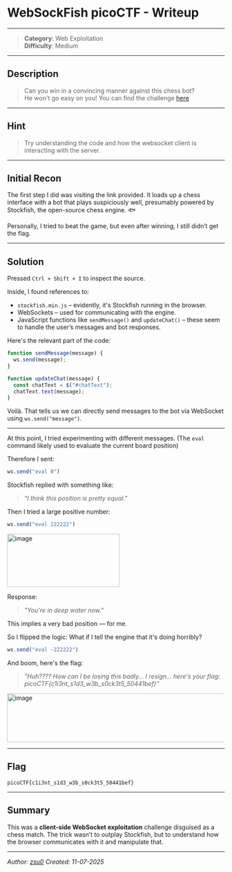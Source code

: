# WebSockFish picoCTF - Writeup
---

> **Category**: Web Exploitation  
> **Difficulty**: Medium  

---

## Description

> Can you win in a convincing manner against this chess bot?  
> He won't go easy on you!
> You can find the challenge [here](http://verbal-sleep.picoctf.net:54668/)

---

## Hint

> Try understanding the code and how the websocket client is interacting with the server.

---

## Initial Recon

The first step I did was visiting the link provided. It loads up a chess interface with a bot that plays suspiciously well, presumably powered by Stockfish, the open-source chess engine. 🐟

Personally, I tried to beat the game, but even after winning, I still didn’t get the flag.

---

## Solution

Pressed `Ctrl + Shift + I` to inspect the source.

Inside, I found references to:
- `stockfish.min.js` – evidently, it's Stockfish running in the browser.
- WebSockets – used for communicating with the engine.
- JavaScript functions like `sendMessage()` and `updateChat()` – these seem to handle the user’s messages and bot responses.

Here's the relevant part of the code:

```js
function sendMessage(message) {
  ws.send(message);
}

function updateChat(message) {
  const chatText = $("#chatText");
  chatText.text(message);
}
```

Voilà. That tells us we can directly send messages to the bot via WebSocket using `ws.send("message")`.

---

At this point, I tried experimenting with different messages. (The `eval` command likely used to evaluate the current board position)

Therefore I sent:

```js
ws.send("eval 0")
```

Stockfish replied with something like:

> *"I think this position is pretty equal."*

Then I tried a large positive number:

```js
ws.send("eval 222222")
```

<img width="260" height="123" alt="image" src="https://github.com/user-attachments/assets/1dbe15ff-b3a3-4456-b909-d5764b6f48d3" />

Response:

> *"You're in deep water now."*

This implies a very bad position — for me.

So I flipped the logic: What if I tell the engine that it's doing horribly?

```js
ws.send("eval -222222")
```

And boom, here's the flag:

> *"Huh???? How can I be losing this badly... I resign... here's your flag: picoCTF{c1i3nt_s1d3_w3b_s0ck3t5_50441bef}"*

<img width="742" height="113" alt="image" src="https://github.com/user-attachments/assets/efdfe6b2-bcb0-4e6c-80ec-e996c6f1c85c" />

---

## Flag

```
picoCTF{c1i3nt_s1d3_w3b_s0ck3t5_50441bef}
```

---

## Summary

This was a **client-side WebSocket exploitation** challenge disguised as a chess match. The trick wasn’t to outplay Stockfish, but to understand how the browser communicates with it and manipulate that.

---

*Author: [zsu0](https://github.com/zsu0)*
*Created: 11-07-2025*
